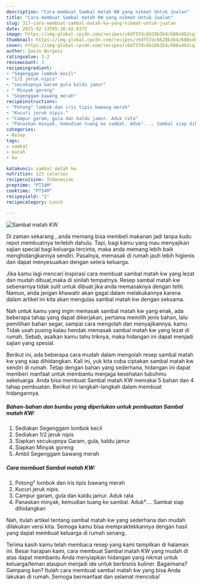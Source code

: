 ```yaml
---
description: "Cara membuat Sambal matah KW yang nikmat Untuk Jualan"
title: "Cara membuat Sambal matah KW yang nikmat Untuk Jualan"
slug: 317-cara-membuat-sambal-matah-kw-yang-nikmat-untuk-jualan
date: 2021-02-13T05:26:42.637Z
image: https://img-global.cpcdn.com/recipes/c6df57dc6628b3b4/680x482cq70/sambal-matah-kw-foto-resep-utama.jpg
thumbnail: https://img-global.cpcdn.com/recipes/c6df57dc6628b3b4/680x482cq70/sambal-matah-kw-foto-resep-utama.jpg
cover: https://img-global.cpcdn.com/recipes/c6df57dc6628b3b4/680x482cq70/sambal-matah-kw-foto-resep-utama.jpg
author: Gavin Burgess
ratingvalue: 3.2
reviewcount: 3
recipeingredient:
- "Segenggam lombok kecil"
- "1/2 jeruk nipis"
- "secukupnya Garam gula kaldu jamur"
- " Minyak goreng"
- "Segenggam bawang merah"
recipeinstructions:
- "Potong² lombok dan iris tipis bawang merah"
- "Kucuri jeruk nipis."
- "Campur garam, gula dan kaldu jamur. Aduk rata"
- "Panaskan minyak, kemudian tuang ke sambal. Aduk².... Sambal siap dihidangkan"
categories:
- Resep
tags:
- sambal
- matah
- kw

katakunci: sambal matah kw 
nutrition: 123 calories
recipecuisine: Indonesian
preptime: "PT24M"
cooktime: "PT34M"
recipeyield: "2"
recipecategory: Lunch

---
```



![Sambal matah KW](https://img-global.cpcdn.com/recipes/c6df57dc6628b3b4/680x482cq70/sambal-matah-kw-foto-resep-utama.jpg)

Di zaman  sekarang , anda memang bisa membeli makanan jadi tanpa kudu repot membuatnya terlebih dahulu. Tapi, bagi kamu yang mau menyajikan sajian special bagi keluarga tercinta, maka anda memang lebih baik menghidangkannya sendiri. Pasalnya, memasak di rumah jauh lebih higienis dan dapat menyesuaikan dengan selera keluarga.

Jika kamu lagi mencari inspirasi cara membuat sambal matah kw yang lezat dan mudah dibuat,maka di sinilah tempatnya. Resep sambal matah kw  sebenarnya tidak sulit untuk dibuat jika anda memasaknya dengan teliti. Namun, anda jangan khawatir akan gagal dalam melakukannya 
karena dalam artikel ini kita akan mengulas sambal matah kw dengan seksama.  



Nah untuk kamu yang ingin memasak sambal matah kw yang enak, ada beberapa tahap yang dapat dikerjakan, pertama memilih jenis bahan, lalu pemilihan bahan segar, sampai cara mengolah dan menyajikannya. kamu Tidak usah pusing kalau hendak memasak sambal matah kw yang lezat di rumah. Sebab, asalkan kamu  tahu triknya, maka hidangan ini dapat menjadi sajian yang spesial.

Berikut ini, ada beberapa cara mudah dalam mengolah resep sambal matah kw yang siap dihidangkan. Kali ini, yuk kita coba ciptakan sambal matah kw sendiri di rumah. Tetap dengan bahan yang sederhana, hidangan ini dapat memberi manfaat untuk membantu menjaga kesehatan tubuhmu sekeluarga. Anda bisa membuat Sambal matah KW memakai 5 bahan dan 4 tahap pembuatan. Berikut ini langkah-langkah dalam membuat hidangannya.

<!--inarticleads1-->

##### Bahan-bahan dan bumbu yang diperlukan untuk pembuatan Sambal matah KW:

1. Sediakan Segenggam lombok kecil
1. Sediakan 1/2 jeruk nipis
1. Siapkan secukupnya Garam, gula, kaldu jamur
1. Siapkan  Minyak goreng
1. Ambil Segenggam bawang merah




<!--inarticleads2-->

##### Cara membuat Sambal matah KW:

1. Potong² lombok dan iris tipis bawang merah
1. Kucuri jeruk nipis.
1. Campur garam, gula dan kaldu jamur. Aduk rata
1. Panaskan minyak, kemudian tuang ke sambal. Aduk².... Sambal siap dihidangkan




Nah, itulah artikel tentang  sambal matah kw  yang sederhana dan mudah dilakukan versi kita. Semoga kamu bisa mempraktekkannya dengan hasil yang dapat membuat keluarga di rumah senang. 

Terima kasih kamu telah membaca resep yang kami tampilkan di halaman ini. Besar harapan kami, cara membuat  Sambal matah KW yang mudah di atas dapat membantu Anda menyiapkan hidangan yang nikmat untuk keluarga/teman ataupun menjadi ide untuk berbisnis kuliner. Bagaimana? Gampang kan? Itulah cara membuat sambal matah kw yang bisa Anda lakukan di rumah. Semoga bermanfaat dan selamat mencoba!

